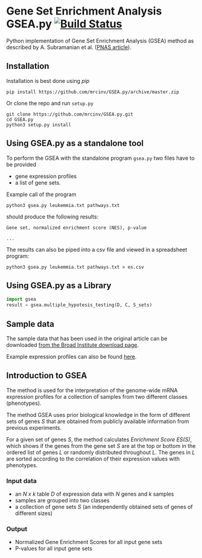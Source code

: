 # Gene Set Enrichment Analysis GSEA.py [![Build Status](https://travis-ci.org/mrcinv/GSEA.py.svg?branch=master)](https://travis-ci.org/mrcinv/GSEA.py)

Python implementation of Gene Set Enrichment Analysis (GSEA) method as
described by A. Subramanian et al. ([PNAS article](http://www.pnas.org/content/102/43/15545.abstract)).


## Installation

Installation is best done using *pip*

```
pip install https://github.com/mrcinv/GSEA.py/archive/master.zip
```

Or clone the repo and run `setup.py`

```
git clone https://github.com/mrcinv/GSEA.py.git
cd GSEA.py
python3 setup.py install
```

## Using GSEA.py as a standalone tool
To perform the GSEA with the standalone program `gsea.py` two
files have to be provided
 - gene expression profiles
 - a list of gene sets.

 
Example call of the program
```
python3 gsea.py leukemmia.txt pathways.txt
```

should produce the following results:

```
Gene set, normalized enrichment score (NES), p-value

...

```
The results can also be piped into a csv file and viewed in a spreadsheet program:

```
python3 gsea.py leukemmia.txt pathways.txt > es.csv
```

## Using GSEA.py as a Library

``` python
import gsea
result = gsea.multiple_hypotesis_testing(D, C, S_sets)
```

## Sample data

The sample data that has been used in the original article 
can be downloaded [from the Broad Institute download page](http://software.broadinstitute.org/gsea/downloads.jsp).

Example expression profiles can also be found [here](https://github.com/ramhiser/datamicroarray/wiki/Golub-(1999)). 

## Introduction to GSEA
The method is used for the interpretation of the genome-wide mRNA expression
profiles for a collection of samples from two different classes (phenotypes).

The method GSEA uses prior biological knowledge in the form of
different sets of genes *S* that are obtained from publicly available information
from previous experiments.

For a given set of genes *S*, the method calculates *Enrichment Score ES(S)*,
which shows if the genes from the gene set *S* are at the top or bottom in the
ordered list of genes *L* or randomly distributed throughout *L*.
The genes in *L*
are sorted according to the correlation of their expression values with phenotypes.


### Input data

 - an *N x k* table *D* of expression data with *N* genes and *k* samples
 - samples are grouped into two classes
 - a collection of gene sets *S* (an independently obtained sets of genes of different sizes)

### Output 

 - Normalized Gene Enrichment Scores for all input gene sets
 - P-values for all input gene sets
